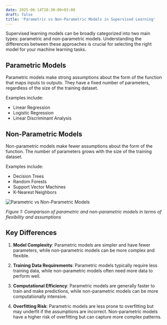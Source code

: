 ```yaml
---
date: 2025-06-14T20:30:00+03:00
draft: false
title: 'Parametric vs Non-Parametric Models in Supervised Learning'
---
```



Supervised learning models can be broadly categorized into two main types: parametric and non-parametric models. Understanding the differences between these approaches is crucial for selecting the right model for your machine learning tasks.

## Parametric Models

Parametric models make strong assumptions about the form of the function that maps inputs to outputs. They have a fixed number of parameters, regardless of the size of the training dataset.

Examples include:
- Linear Regression
- Logistic Regression
- Linear Discriminant Analysis

## Non-Parametric Models

Non-parametric models make fewer assumptions about the form of the function. The number of parameters grows with the size of the training dataset.

Examples include:
- Decision Trees
- Random Forests
- Support Vector Machines
- K-Nearest Neighbors

![Parametric vs Non-Parametric Models](/images/parametric_img.png)

*Figure 1: Comparison of parametric and non-parametric models in terms of flexibility and assumptions*

## Key Differences

1. **Model Complexity**: Parametric models are simpler and have fewer parameters, while non-parametric models can be more complex and flexible.

2. **Training Data Requirements**: Parametric models typically require less training data, while non-parametric models often need more data to perform well.

3. **Computational Efficiency**: Parametric models are generally faster to train and make predictions, while non-parametric models can be more computationally intensive.

4. **Overfitting Risk**: Parametric models are less prone to overfitting but may underfit if the assumptions are incorrect. Non-parametric models have a higher risk of overfitting but can capture more complex patterns.

